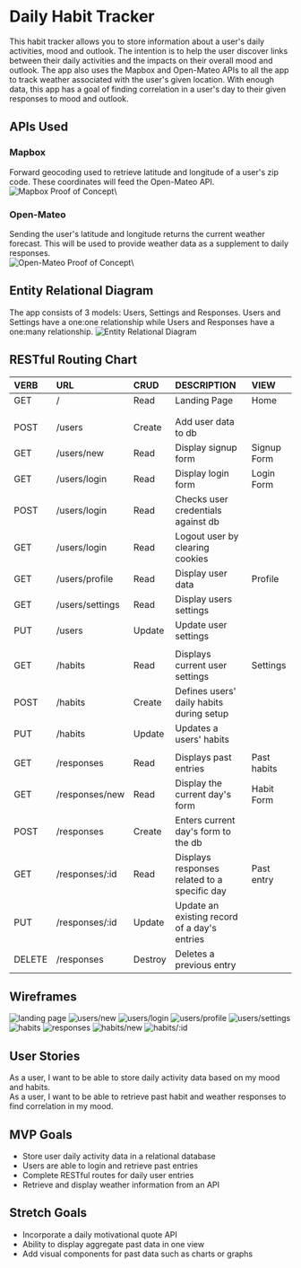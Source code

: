 # Daily Habit Tracker
This habit tracker allows you to store information about a user's daily activities, mood and outlook. The intention is to help the user discover links between their daily activities and the impacts on their overall mood and outlook. The app also uses the Mapbox and Open-Mateo APIs to all the app to track weather associated with the user's given location. With enough data, this app has a goal of finding correlation in a user's day to their given responses to mood and outlook. 

## APIs Used 

### Mapbox 
Forward geocoding used to retrieve latitude and longitude of a user's zip code. These coordinates will feed the Open-Mateo API.
![Mapbox Proof of Concept](./img/mapboxproof.png)\


### Open-Mateo
Sending the user's latitude and longitude returns the current weather forecast. This will be used to provide weather data as a supplement to daily responses.  \
![Open-Mateo Proof of Concept](./img/openmateoproof.png)\


## Entity Relational Diagram
The app consists of 3 models: Users, Settings and Responses. Users and Settings have a one:one relationship while Users and Responses have a one:many relationship. 
![Entity Relational Diagram](./ERD.drawio.png)


## RESTful Routing Chart

| VERB   | URL             | CRUD    | DESCRIPTION                                  | VIEW        |
|:------ |:--------------- |:------- |:-------------------------------------------- |:----------- |
| GET    | /               | Read    | Landing Page                                 | Home        |
|        |                 |         |                                              |             |
|        |                 |         |                                              |             |
| POST   | /users          | Create  | Add user data to db                          |             |
| GET    | /users/new      | Read    | Display signup form                          | Signup Form |
| GET    | /users/login    | Read    | Display login form                           | Login Form  |
| POST   | /users/login    | Read    | Checks user credentials against db           |             |
| GET    | /users/login    | Read    | Logout user by clearing cookies              |             |
| GET    | /users/profile  | Read    | Display user data                            | Profile     |
| GET    | /users/settings | Read    | Display users settings                       |             |
| PUT    | /users          | Update  | Update user settings                         |             |
|        |                 |         |                                              |             |
| GET    | /habits         | Read    | Displays current user settings               | Settings    |
| POST   | /habits         | Create  | Defines users' daily habits during setup     |             |
| PUT    | /habits         | Update  | Updates a users' habits                      |             |
|        |                 |         |                                              |             |
| GET    | /responses      | Read    | Displays past entries                        | Past habits |
| GET    | /responses/new  | Read    | Display the current day's form               | Habit Form  |
| POST   | /responses      | Create  | Enters current day's form to the db          |             |
| GET    | /responses/:id  | Read    | Displays responses related to a specific day | Past entry  |
| PUT    | /responses/:id  | Update  | Update an existing record of a day's entries |             |
| DELETE | /responses      | Destroy | Deletes a previous entry                     |             |


## Wireframes
![landing page](./img/landingpage.png)
![users/new](./img/users_new.png)
![users/login](./img/users_login.png)
![users/profile](./img/users_profile.png)
![users/settings](./img/users/settings.png)
![habits](./img/habits.png)
![responses](./img/responses.png)
![habits/new](./img/responses_new.png) 
![habits/:id](./img/responses_id.png)

## User Stories
As a user, I want to be able to store daily activity data based on my mood and habits. \
As a user, I want to be able to retrieve past habit and weather responses to find correlation in my mood. 

## MVP Goals
- Store user daily activity data in a relational database
- Users are able to login and retrieve past entries
- Complete RESTful routes for daily user entries
- Retrieve and display weather information from an API

## Stretch Goals
- Incorporate a daily motivational quote API
- Ability to display aggregate past data in one view
- Add visual components for past data such as charts or graphs